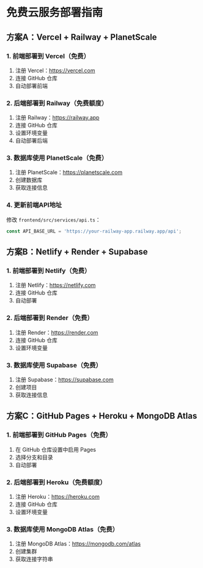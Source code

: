 # 免费云服务部署指南

## 方案A：Vercel + Railway + PlanetScale

### 1. 前端部署到 Vercel（免费）
1. 注册 Vercel：https://vercel.com
2. 连接 GitHub 仓库
3. 自动部署前端

### 2. 后端部署到 Railway（免费额度）
1. 注册 Railway：https://railway.app
2. 连接 GitHub 仓库
3. 设置环境变量
4. 自动部署后端

### 3. 数据库使用 PlanetScale（免费）
1. 注册 PlanetScale：https://planetscale.com
2. 创建数据库
3. 获取连接信息

### 4. 更新前端API地址
修改 `frontend/src/services/api.ts`：
```typescript
const API_BASE_URL = 'https://your-railway-app.railway.app/api';
```

## 方案B：Netlify + Render + Supabase

### 1. 前端部署到 Netlify（免费）
1. 注册 Netlify：https://netlify.com
2. 连接 GitHub 仓库
3. 自动部署

### 2. 后端部署到 Render（免费）
1. 注册 Render：https://render.com
2. 连接 GitHub 仓库
3. 设置环境变量

### 3. 数据库使用 Supabase（免费）
1. 注册 Supabase：https://supabase.com
2. 创建项目
3. 获取连接信息

## 方案C：GitHub Pages + Heroku + MongoDB Atlas

### 1. 前端部署到 GitHub Pages（免费）
1. 在 GitHub 仓库设置中启用 Pages
2. 选择分支和目录
3. 自动部署

### 2. 后端部署到 Heroku（免费额度）
1. 注册 Heroku：https://heroku.com
2. 连接 GitHub 仓库
3. 设置环境变量

### 3. 数据库使用 MongoDB Atlas（免费）
1. 注册 MongoDB Atlas：https://mongodb.com/atlas
2. 创建集群
3. 获取连接字符串 